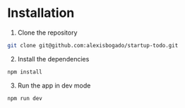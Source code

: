 # Installation

1. Clone the repository

```bash
git clone git@github.com:alexisbogado/startup-todo.git
```

2. Install the dependencies

```bash
npm install
```

3. Run the app in dev mode

```bash
npm run dev
```
